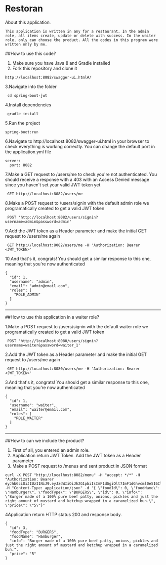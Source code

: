 # Restoran

About this application.

```
This application is written in any for a restaurant. In the admin role, all items create, update or delete with success. In the waiter role, only can choose the product. All the codes in this program were written only by me.
```

##How to use this code?

1. Make sure you have Java 8 and Gradle installed
2. Fork this repository and clone it

```
http://localhost:8082/swagger-ui.html#/
```
3.Navigate into the folder
```
 cd spring-boot-jwt
```
4.Install dependencies
```
 gradle install
```
5.Run the project
```
spring-boot:run
```
6.Navigate to http://localhost:8082/swagger-ui.html in your browser to check everything is working correctly. You can change the default port in the application.yml file
```
server:
  port: 8082
```
7.Make a GET request to /users/me to check you're not authenticated. You should receive a response with a 403 with an Access Denied message since you haven't set your valid JWT token yet
```
 GET http://localhost:8082/users/me
```
8.Make a POST request to /users/signin with the default admin role we programatically created to get a valid JWT token
```
 POST 'http://localhost:8082/users/signin?username=admin&password=admin'
```
9.Add the JWT token as a Header parameter and make the initial GET request to /users/me again
```
 GET http://localhost:8082/users/me -H 'Authorization: Bearer <JWT_TOKEN>'
```
10.And that's it, congrats! You should get a similar response to this one, meaning that you're now authenticated
```
{
  "id": 1,
  "username": "admin",
  "email": "admin@email.com",
  "roles": [
    "ROLE_ADMIN"
  ]
}
```
---

##How to use this application in a waiter role?

1.Make a POST request to /users/signin with the default waiter role we programatically created to get a valid JWT token
```
 POST 'http://localhost:8080/users/signin?username=waiter&password=waiter_1'
```
2.Add the JWT token as a Header parameter and make the initial GET request to /users/me again
```
 GET http://localhost:8080/users/me -H 'Authorization: Bearer <JWT_TOKEN>'
```
3.And that's it, congrats! You should get a similar response to this one, meaning that you're now authenticated
```
{
  "id": 1,
  "username": "waiter",
  "email": "waiter@email.com",
  "roles": [
    "ROLE_WAITER"
  ]
}
```
---

##How to can we include the product?
1. First of all, you entered an admin role.
2. Application return JWT Token. Add the JWT token as a Header parameter
3. Make a POST request to /menus and sent product in JSON format
```
curl -X POST "http://localhost:8082/menu" -H "accept: */*" -H "Authorization: Bearer eyJhbGciOiJIUzI1NiJ9.eyJzdWIiOiJhZG1pbiIsImF1dGgiOlt7ImF1dGhvcml0eSI6IlJPTEVfQURNSU4ifV0sImlhdCI6MTY1NTQ3NDQ1OCwiZXhwIjoxNjU1NDc4MDU4fQ.1C9wY89WBILrldpmUBj8k9xBu1PmMyJ8dqbwneFJRgc" -H "Content-Type: application/json" -d "{ \"foodId\": 0, \"foodName\": \"Hamburger\", \"foodType\": \"BURGERS\", \"id\": 0, \"info\": \"Burger made of a 100% pure beef patty, onions, pickles and just the right amount of mustard and ketchup wrapped in a caramelized bun.\",  \"price\": \"5\"}"
```
4Application return HTTP status 200 and response body.
```
{
  "id": 3,
  "foodType": "BURGERS",
  "foodName": "Hamburger",
  "info": "Burger made of a 100% pure beef patty, onions, pickles and just the right amount of mustard and ketchup wrapped in a caramelized bun.",
  "price": "5"
}
```

